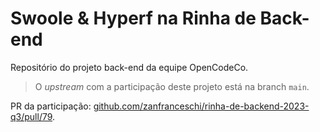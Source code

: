 # Swoole & Hyperf na Rinha de Back-end

Repositório do projeto back-end da equipe OpenCodeCo.

> O *upstream* com a participação deste projeto está na branch `main`.

PR da participação: [github.com/zanfranceschi/rinha-de-backend-2023-q3/pull/79](https://github.com/zanfranceschi/rinha-de-backend-2023-q3/pull/79).
